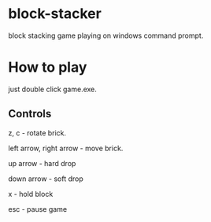 # block-stacker
block stacking game playing on windows command prompt.

# How to play

just double click game.exe.

## Controls

z, c - rotate brick.

left arrow, right arrow - move brick.

up arrow - hard drop

down arrow - soft drop

x - hold block

esc - pause game
